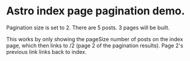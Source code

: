 # Astro index page pagination demo.

Pagination size is set to 2. There are 5 posts. 3 pages will be built.

This works by only showing the pageSize number of posts on the index page, which then links to /2 (page 2 of the pagination results). Page 2's previous link links back to index.
